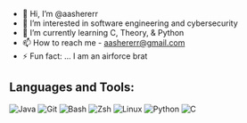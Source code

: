 - 👋 Hi, I’m @aashererr
- 👀 I’m interested in software engineering and cybersecurity
- 🫵 I’m currently learning C, Theory, & Python
- 📫 How to reach me - aashererr@gmail.com
- ⚡ Fun fact: ... I am an airforce brat

## Languages and Tools:
![Java](https://img.shields.io/badge/Java-ED8B00?style=for-the-badge&logo=java&logoColor=white)
![Git](https://img.shields.io/badge/Git-F05032?style=for-the-badge&logo=git&logoColor=white)
![Bash](https://img.shields.io/badge/Bash-4EAA25?style=for-the-badge&logo=gnu-bash&logoColor=white)
![Zsh](https://img.shields.io/badge/Zsh-4D4D4D?style=for-the-badge&logo=gnu-bash&logoColor=white)
![Linux](https://img.shields.io/badge/Linux-FCC624?style=for-the-badge&logo=linux&logoColor=black)
![Python](https://img.shields.io/badge/Python-3776AB?style=for-the-badge&logo=python&logoColor=white)
![C](https://img.shields.io/badge/C-A8B9CC?style=for-the-badge&logo=c&logoColor=white)


<!---
aashererr/aashererr is a ✨ special ✨ repository because its `README.md` (this file) appears on your GitHub profile.
You can click the Preview link to take a look at your changes.
--->
